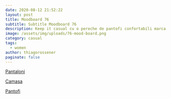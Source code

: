 ```yaml
---
date: 2020-08-12 21:52:22
layout: post
title: Moodboard 76
subtitle: Subtitle Moodboard 76
description: Keep it casual cu o pereche de pantofi confortabili marca Calvin Klein si mult iubita camasa alba, nelipsita din astfel de look-uri.
image: /assets/img/uploads/76-mood-board.png
category: casual
tags:
  - women
author: thiagorossener
paginate: false
---
```

[Pantaloni](http://bit.do/fHsTy)

[Camasa](http://bit.do/fHsTA)

[Pantofi](http://bit.do/fHsTB)
